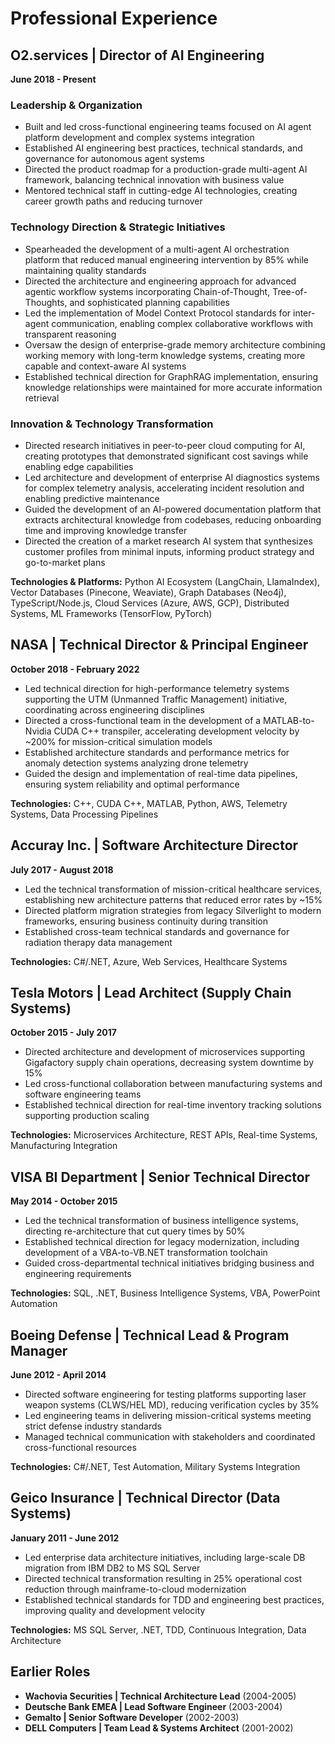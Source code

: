 # Professional Experience

## O2.services | Director of AI Engineering
**June 2018 - Present**

### Leadership & Organization
- Built and led cross-functional engineering teams focused on AI agent platform development and complex systems integration
- Established AI engineering best practices, technical standards, and governance for autonomous agent systems
- Directed the product roadmap for a production-grade multi-agent AI framework, balancing technical innovation with business value
- Mentored technical staff in cutting-edge AI technologies, creating career growth paths and reducing turnover

### Technology Direction & Strategic Initiatives
- Spearheaded the development of a multi-agent AI orchestration platform that reduced manual engineering intervention by 85% while maintaining quality standards
- Directed the architecture and engineering approach for advanced agentic workflow systems incorporating Chain-of-Thought, Tree-of-Thoughts, and sophisticated planning capabilities
- Led the implementation of Model Context Protocol standards for inter-agent communication, enabling complex collaborative workflows with transparent reasoning
- Oversaw the design of enterprise-grade memory architecture combining working memory with long-term knowledge systems, creating more capable and context-aware AI systems
- Established technical direction for GraphRAG implementation, ensuring knowledge relationships were maintained for more accurate information retrieval

### Innovation & Technology Transformation
- Directed research initiatives in peer-to-peer cloud computing for AI, creating prototypes that demonstrated significant cost savings while enabling edge capabilities
- Led architecture and development of enterprise AI diagnostics systems for complex telemetry analysis, accelerating incident resolution and enabling predictive maintenance
- Guided the development of an AI-powered documentation platform that extracts architectural knowledge from codebases, reducing onboarding time and improving knowledge transfer
- Directed the creation of a market research AI system that synthesizes customer profiles from minimal inputs, informing product strategy and go-to-market plans

**Technologies & Platforms:** Python AI Ecosystem (LangChain, LlamaIndex), Vector Databases (Pinecone, Weaviate), Graph Databases (Neo4j), TypeScript/Node.js, Cloud Services (Azure, AWS, GCP), Distributed Systems, ML Frameworks (TensorFlow, PyTorch)

## NASA | Technical Director & Principal Engineer
**October 2018 - February 2022**

- Led technical direction for high-performance telemetry systems supporting the UTM (Unmanned Traffic Management) initiative, coordinating across engineering disciplines
- Directed a cross-functional team in the development of a MATLAB-to-Nvidia CUDA C++ transpiler, accelerating development velocity by ~200% for mission-critical simulation models
- Established architecture standards and performance metrics for anomaly detection systems analyzing drone telemetry
- Guided the design and implementation of real-time data pipelines, ensuring system reliability and optimal performance

**Technologies:** C++, CUDA C++, MATLAB, Python, AWS, Telemetry Systems, Data Processing Pipelines

## Accuray Inc. | Software Architecture Director
**July 2017 - August 2018**

- Led the technical transformation of mission-critical healthcare services, establishing new architecture patterns that reduced error rates by ~15%
- Directed platform migration strategies from legacy Silverlight to modern frameworks, ensuring business continuity during transition
- Established cross-team technical standards and governance for radiation therapy data management

**Technologies:** C#/.NET, Azure, Web Services, Healthcare Systems

## Tesla Motors | Lead Architect (Supply Chain Systems)
**October 2015 - July 2017**

- Directed architecture and development of microservices supporting Gigafactory supply chain operations, decreasing system downtime by 15%
- Led cross-functional collaboration between manufacturing systems and software engineering teams
- Established technical direction for real-time inventory tracking solutions supporting production scaling

**Technologies:** Microservices Architecture, REST APIs, Real-time Systems, Manufacturing Integration

## VISA BI Department | Senior Technical Director
**May 2014 - October 2015**

- Led the technical transformation of business intelligence systems, directing re-architecture that cut query times by 50%
- Established technical direction for legacy modernization, including development of a VBA-to-VB.NET transformation toolchain
- Guided cross-departmental technical initiatives bridging business and engineering requirements

**Technologies:** SQL, .NET, Business Intelligence Systems, VBA, PowerPoint Automation

## Boeing Defense | Technical Lead & Program Manager
**June 2012 - April 2014**

- Directed software engineering for testing platforms supporting laser weapon systems (CLWS/HEL MD), reducing verification cycles by 35%
- Led engineering teams in delivering mission-critical systems meeting strict defense industry standards
- Managed technical communication with stakeholders and coordinated cross-functional resources

**Technologies:** C#/.NET, Test Automation, Military Systems Integration

## Geico Insurance | Technical Director (Data Systems)
**January 2011 - June 2012**

- Led enterprise data architecture initiatives, including large-scale DB migration from IBM DB2 to MS SQL Server
- Directed technical transformation resulting in 25% operational cost reduction through mainframe-to-cloud modernization
- Established technical standards for TDD and engineering best practices, improving quality and development velocity

**Technologies:** MS SQL Server, .NET, TDD, Continuous Integration, Data Architecture

## Earlier Roles
- **Wachovia Securities | Technical Architecture Lead** (2004-2005)
- **Deutsche Bank EMEA | Lead Software Engineer** (2003-2004)
- **Gemalto | Senior Software Developer** (2002-2003)
- **DELL Computers | Team Lead & Systems Architect** (2001-2002)